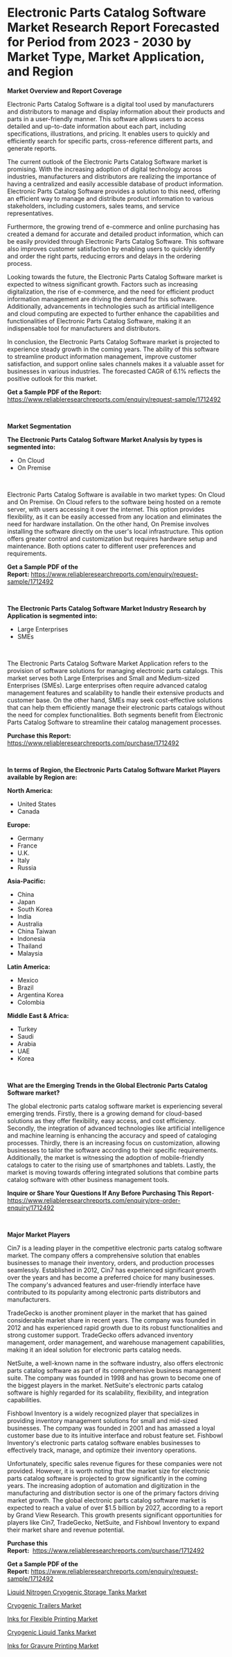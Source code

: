 <p><h1>Electronic Parts Catalog Software Market Research Report Forecasted for Period from 2023 -  2030 by Market Type, Market Application, and Region</h1></p><p><strong>Market Overview and Report Coverage</strong></p>
<p><p>Electronic Parts Catalog Software is a digital tool used by manufacturers and distributors to manage and display information about their products and parts in a user-friendly manner. This software allows users to access detailed and up-to-date information about each part, including specifications, illustrations, and pricing. It enables users to quickly and efficiently search for specific parts, cross-reference different parts, and generate reports.</p><p>The current outlook of the Electronic Parts Catalog Software market is promising. With the increasing adoption of digital technology across industries, manufacturers and distributors are realizing the importance of having a centralized and easily accessible database of product information. Electronic Parts Catalog Software provides a solution to this need, offering an efficient way to manage and distribute product information to various stakeholders, including customers, sales teams, and service representatives.</p><p>Furthermore, the growing trend of e-commerce and online purchasing has created a demand for accurate and detailed product information, which can be easily provided through Electronic Parts Catalog Software. This software also improves customer satisfaction by enabling users to quickly identify and order the right parts, reducing errors and delays in the ordering process.</p><p>Looking towards the future, the Electronic Parts Catalog Software market is expected to witness significant growth. Factors such as increasing digitalization, the rise of e-commerce, and the need for efficient product information management are driving the demand for this software. Additionally, advancements in technologies such as artificial intelligence and cloud computing are expected to further enhance the capabilities and functionalities of Electronic Parts Catalog Software, making it an indispensable tool for manufacturers and distributors.</p><p>In conclusion, the Electronic Parts Catalog Software market is projected to experience steady growth in the coming years. The ability of this software to streamline product information management, improve customer satisfaction, and support online sales channels makes it a valuable asset for businesses in various industries. The forecasted CAGR of 6.1% reflects the positive outlook for this market.</p></p>
<p><strong>Get a Sample PDF of the Report:</strong> <a href="https://www.reliableresearchreports.com/enquiry/request-sample/1712492">https://www.reliableresearchreports.com/enquiry/request-sample/1712492</a></p>
<p>&nbsp;</p>
<p><strong>Market Segmentation</strong></p>
<p><strong>The Electronic Parts Catalog Software Market Analysis by types is segmented into:</strong></p>
<p><ul><li>On Cloud</li><li>On Premise</li></ul></p>
<p>&nbsp;</p>
<p><p>Electronic Parts Catalog Software is available in two market types: On Cloud and On Premise. On Cloud refers to the software being hosted on a remote server, with users accessing it over the internet. This option provides flexibility, as it can be easily accessed from any location and eliminates the need for hardware installation. On the other hand, On Premise involves installing the software directly on the user's local infrastructure. This option offers greater control and customization but requires hardware setup and maintenance. Both options cater to different user preferences and requirements.</p></p>
<p><strong>Get a Sample PDF of the Report:</strong>&nbsp;<a href="https://www.reliableresearchreports.com/enquiry/request-sample/1712492">https://www.reliableresearchreports.com/enquiry/request-sample/1712492</a></p>
<p>&nbsp;</p>
<p><strong>The Electronic Parts Catalog Software Market Industry Research by Application is segmented into:</strong></p>
<p><ul><li>Large Enterprises</li><li>SMEs</li></ul></p>
<p>&nbsp;</p>
<p><p>The Electronic Parts Catalog Software Market Application refers to the provision of software solutions for managing electronic parts catalogs. This market serves both Large Enterprises and Small and Medium-sized Enterprises (SMEs). Large enterprises often require advanced catalog management features and scalability to handle their extensive products and customer base. On the other hand, SMEs may seek cost-effective solutions that can help them efficiently manage their electronic parts catalogs without the need for complex functionalities. Both segments benefit from Electronic Parts Catalog Software to streamline their catalog management processes.</p></p>
<p><strong>Purchase this Report:</strong>&nbsp; <a href="https://www.reliableresearchreports.com/purchase/1712492">https://www.reliableresearchreports.com/purchase/1712492</a></p>
<p>&nbsp;</p>
<p><strong>In terms of Region, the Electronic Parts Catalog Software Market Players available by Region are:</strong></p>
<p>
    <p> <strong> North America: </strong>
        <ul>
            <li>United States</li>
            <li>Canada</li>
        </ul>
        </p> 
    <p> <strong> Europe: </strong>
        <ul>
            <li>Germany</li>
            <li>France</li>
            <li>U.K.</li>
            <li>Italy</li>
            <li>Russia</li>
        </ul>
        </p> 
    <p> <strong> Asia-Pacific: </strong>
        <ul>
            <li>China</li>
            <li>Japan</li>
            <li>South Korea</li>
            <li>India</li>
            <li>Australia</li>
            <li>China Taiwan</li>
            <li>Indonesia</li>
            <li>Thailand</li>
            <li>Malaysia</li>
        </ul>
        </p> 
    <p> <strong> Latin America: </strong>
        <ul>
            <li>Mexico</li>
            <li>Brazil</li>
            <li>Argentina Korea</li>
            <li>Colombia</li>
        </ul>
        </p> 
    <p> <strong> Middle East & Africa: </strong>
        <ul>
            <li>Turkey</li>
            <li>Saudi</li>
            <li>Arabia</li>
            <li>UAE</li>
            <li>Korea</li>
        </ul>
    </p>
    </p>
<p>&nbsp;</p>
<p><strong>What are the Emerging Trends in the Global Electronic Parts Catalog Software market?</strong></p>
<p><p>The global electronic parts catalog software market is experiencing several emerging trends. Firstly, there is a growing demand for cloud-based solutions as they offer flexibility, easy access, and cost efficiency. Secondly, the integration of advanced technologies like artificial intelligence and machine learning is enhancing the accuracy and speed of cataloging processes. Thirdly, there is an increasing focus on customization, allowing businesses to tailor the software according to their specific requirements. Additionally, the market is witnessing the adoption of mobile-friendly catalogs to cater to the rising use of smartphones and tablets. Lastly, the market is moving towards offering integrated solutions that combine parts catalog software with other business management tools.</p></p>
<p><strong>Inquire or Share Your Questions If Any Before Purchasing This Report</strong>- <a href="https://www.reliableresearchreports.com/enquiry/pre-order-enquiry/1712492">https://www.reliableresearchreports.com/enquiry/pre-order-enquiry/1712492</a></p>
<p>&nbsp;</p>
<p><strong>Major Market Players</strong></p>
<p><p>Cin7 is a leading player in the competitive electronic parts catalog software market. The company offers a comprehensive solution that enables businesses to manage their inventory, orders, and production processes seamlessly. Established in 2012, Cin7 has experienced significant growth over the years and has become a preferred choice for many businesses. The company's advanced features and user-friendly interface have contributed to its popularity among electronic parts distributors and manufacturers.</p><p>TradeGecko is another prominent player in the market that has gained considerable market share in recent years. The company was founded in 2012 and has experienced rapid growth due to its robust functionalities and strong customer support. TradeGecko offers advanced inventory management, order management, and warehouse management capabilities, making it an ideal solution for electronic parts catalog needs.</p><p>NetSuite, a well-known name in the software industry, also offers electronic parts catalog software as part of its comprehensive business management suite. The company was founded in 1998 and has grown to become one of the biggest players in the market. NetSuite's electronic parts catalog software is highly regarded for its scalability, flexibility, and integration capabilities.</p><p>Fishbowl Inventory is a widely recognized player that specializes in providing inventory management solutions for small and mid-sized businesses. The company was founded in 2001 and has amassed a loyal customer base due to its intuitive interface and robust feature set. Fishbowl Inventory's electronic parts catalog software enables businesses to effectively track, manage, and optimize their inventory operations.</p><p>Unfortunately, specific sales revenue figures for these companies were not provided. However, it is worth noting that the market size for electronic parts catalog software is projected to grow significantly in the coming years. The increasing adoption of automation and digitization in the manufacturing and distribution sector is one of the primary factors driving market growth. The global electronic parts catalog software market is expected to reach a value of over $1.5 billion by 2027, according to a report by Grand View Research. This growth presents significant opportunities for players like Cin7, TradeGecko, NetSuite, and Fishbowl Inventory to expand their market share and revenue potential.</p></p>
<p><strong>Purchase this Report:</strong>&nbsp;&nbsp;<a href="https://www.reliableresearchreports.com/purchase/1712492">https://www.reliableresearchreports.com/purchase/1712492</a></p>
<p></p>
<p><strong>Get a Sample PDF of the Report:</strong>&nbsp;<a href="https://www.reliableresearchreports.com/enquiry/request-sample/1712492">https://www.reliableresearchreports.com/enquiry/request-sample/1712492</a></p>
<p><p><a href="https://medium.com/@dinafritsch/liquid-nitrogen-cryogenic-storage-tanks-market-comprehensive-assessment-by-type-application-and-ba281b1dcb3a">Liquid Nitrogen Cryogenic Storage Tanks Market</a></p><p><a href="https://medium.com/@albertakoss2023/cryogenic-trailers-market-comprehensive-assessment-by-type-application-and-geography-5e36bd991f44">Cryogenic Trailers Market</a></p><p><a href="https://github.com/provorikovar/Market-Research-Report-List-1/blob/main/inks-for-flexible-printing-market.md">Inks for Flexible Printing Market</a></p><p><a href="https://medium.com/@jenniebrown07/cryogenic-liquid-tanks-market-the-key-to-successful-business-strategy-forecast-till-2030-9a35d325a4c5">Cryogenic Liquid Tanks Market</a></p><p><a href="https://github.com/kipkeeva/Market-Research-Report-List-1/blob/main/inks-for-gravure-printing-market.md">Inks for Gravure Printing Market</a></p></p>